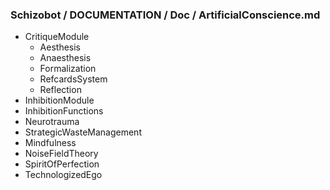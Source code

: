 ### Schizobot / DOCUMENTATION / Doc / ArtificialConscience.md
* CritiqueModule
  * Aesthesis
  * Anaesthesis
  * Formalization
  * RefcardsSystem
  * Reflection
* InhibitionModule
 * InhibitionFunctions
 * Neurotrauma
 * StrategicWasteManagement
* Mindfulness
* NoiseFieldTheory
* SpiritOfPerfection
* TechnologizedEgo
